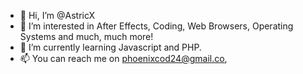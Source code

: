 - 👋 Hi, I’m @AstricX
- 👀 I’m interested in After Effects, Coding, Web Browsers, Operating Systems and much, much more!
- 🌱 I’m currently learning Javascript and PHP.
- 📫 You can reach me on phoenixcod24@gmail.co,

<!---
AstricX/AstricX is a ✨ special ✨ repository because its `README.md` (this file) appears on your GitHub profile.
You can click the Preview link to take a look at your changes.
--->
